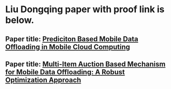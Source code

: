 # Liu Dongqing paper with proof link is below.

## Paper title: [Prediciton Based Mobile Data Offloading in Mobile Cloud Computing](https://github.com/hollyliu2008/liudongqing.github.io/blob/master/TWC_Dongqing.pdf)

## Paper title: [Multi-Item Auction Based Mechanism for Mobile Data Offloading: A Robust Optimization Approach](https://github.com/hollyliu2008/liudongqing.github.io/blob/master/TVT_dongqing.pdf)

